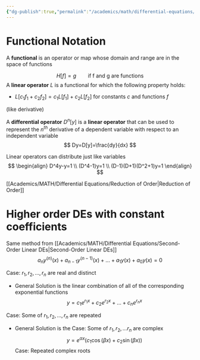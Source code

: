 ```yaml
---
{"dg-publish":true,"permalink":"/academics/math/differential-equations/higher-order-d-es/","created":"2024-10-09T14:32:45.775-04:00","updated":"2025-07-08T11:02:52.788-04:00"}
---
```


# Functional Notation

A **functional** is an operator or map whose domain and range are in the space of functions 

$$
H[f]=g \ \ \ \ \ \ \ \text{  if f and g are functions}
$$
A **linear operator** $L$ is a functional for which the following property holds: 
- $L[c_{1}f_{1}+c_{2}f_{2}]=c_{1}L[f_{1}]+c_{2}L[f_{2}]$ for constants $c$ and functions $f$

(like derivative)

A **differential operator** $D^n[y]$ is a **linear operator** that can be used to represent the $n^{th}$ derivative of a dependent variable with respect to an independent variable
$$
Dy=D[y]=\frac{dy}{dx}
$$

Linear operators can distribute just like variables
$$
\begin{align} 
D^4y-y=1 \\
(D^4-1)y=1 \\
(D-1)(D+1)(D^2+1)y=1
\end{align}
$$

[[Academics/MATH/Differential Equations/Reduction of Order\|Reduction of Order]]

# Higher order DEs with constant coefficients

Same method from [[Academics/MATH/Differential Equations/Second-Order Linear DEs\|Second-Order Linear DEs]]
$$
a_{n}y^{(n)}(x)+a_{n-1}y^{(n-1)}(x)+\dots+a_{1}y(x)+a_{0}y(x)=0
$$

Case: $r_{1},r_{2},\dots,r_n$ are real and distinct
- General Solution is the linear combination of all of the corresponding exponential functions
$$
y=c_{1}e^{r_{1}x}+c_{2}e^{r_{2}x}+\dots+c_{n}e^{r_{n}x}
$$

Case: Some of $r_{1},r_{2},\dots,r_{n}$ are repeated
- General Solution is the 
Case: Some of $r_{1},r_{2},\dots r_{n}$ are complex
$$
y=e^{\alpha x}(c_1\cos(\beta x)+c_2\sin(\beta x))
$$
Case: Repeated complex roots

